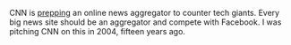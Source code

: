 CNN is <a href="https://www.engadget.com/2019/10/23/cnn-newsco-news-aggregator-service/">prepping</a> an online news aggregator to counter tech giants. Every big news site should be an aggregator and compete with Facebook. I was pitching CNN on this in 2004, fifteen years ago.
